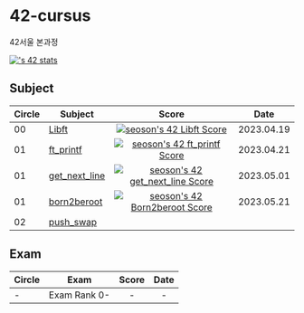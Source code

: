 # 42-cursus
42서울 본과정

[![<seoson>'s 42 stats](https://badge.mediaplus.ma/darkblue/<seoson>)](https://github.com/oakoudad/badge42)

## Subject
|Circle|Subject|Score|Date|
|----|----|:----:|:----:|
|00|[Libft](https://github.com/42seoul-translation/subject_ko/blob/master/ft_printf/ft_printf.ko.md)|[![seoson's 42 Libft Score](https://badge42.vercel.app/api/v2/cliijqp9v001108jm6c4mmneg/project/3024503)](https://github.com/JaeSeoKim/badge42)|2023.04.19|
|01|[ft_printf](https://github.com/42seoul-translation/subject_ko/blob/master/ft_printf/ft_printf.ko.md)|[![seoson's 42 ft_printf Score](https://badge42.vercel.app/api/v2/cliijqp9v001108jm6c4mmneg/project/3070077)](https://github.com/JaeSeoKim/badge42)|2023.04.21|
|01|[get_next_line](https://github.com/42seoul-translation/subject_ko/blob/master/get_next_line/get_next_line.ko.md)|[![seoson's 42 get_next_line Score](https://badge42.vercel.app/api/v2/cliijqp9v001108jm6c4mmneg/project/3080960)](https://github.com/JaeSeoKim/badge42)|2023.05.01|
|01|[born2beroot](https://github.com/42seoul-translation/subject_ko/blob/master/born2beroot/born2beroot.md)|[![seoson's 42 Born2beroot Score](https://badge42.vercel.app/api/v2/cliijqp9v001108jm6c4mmneg/project/3085019)](https://github.com/JaeSeoKim/badge42)|2023.05.21|
|02|[push_swap](https://github.com/42seoul-translation/subject_ko/blob/master/push_swap/push_swap.ko.md)||
## Exam
|Circle|Exam|Score|Date|
|----|----|:----:|:----:|
|-|Exam Rank 0-|-|-|
